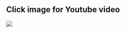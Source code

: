 ## Click image for Youtube video

[![](http://img.youtube.com/vi/CUyFiHHY2pw/0.jpg)](http://www.youtube.com/watch?v=CUyFiHHY2pw "")
